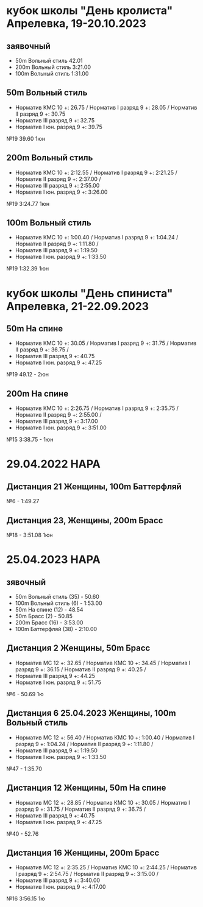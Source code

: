# кубок школы "День кролиста" Апрелевка, 19-20.10.2023

## заявочный

* 50m Вольный стиль 42.01
* 200m Вольный стиль 3:21.00
* 100m Вольный стиль 1:31.00

## 50m Вольный стиль

 * Норматив КМС 10 +: 26.75 / Норматив I разряд 9 +: 28.05 / Норматив II разряд 9 +: 30.75
 * Норматив III разряд 9 +: 32.75
 * Норматив I юн. разряд 9 +: 39.75

№19 39.60 1юн

## 200m Вольный стиль

 * Норматив КМС 10 +: 2:12.55 / Норматив I разряд 9 +: 2:21.25 / Норматив II разряд 9 +: 2:37.00 /
 * Норматив III разряд 9 +: 2:55.00
 * Норматив I юн. разряд 9 +: 3:26.00

№19 3:24.77 1юн

## 100m Вольный стиль

 * Норматив КМС 10 +: 1:00.40 / Норматив I разряд 9 +: 1:04.24 / Норматив II разряд 9 +: 1:11.80 /
 * Норматив III разряд 9 +: 1:19.50
 * Норматив I юн. разряд 9 +: 1:33.50

№19 1:32.39 1юн


# кубок школы "День спиниста" Апрелевка, 21-22.09.2023

## 50m На спине

 * Норматив КМС 10 +: 30.05 / Норматив I разряд 9 +: 31.75 / Норматив II разряд 9 +: 36.75 /
 * Норматив III разряд 9 +: 40.75
 * Норматив I юн. разряд 9 +: 47.25

№19 49.12 - 2юн

## 200m На спине

 * Норматив КМС 10 +: 2:26.75 / Норматив I разряд 9 +: 2:35.75 / Норматив II разряд 9 +: 2:55.00 /
 * Норматив III разряд 9 +: 3:17.00
 * Норматив I юн. разряд 9 +: 3:51.00

№15 3:38.75 - 1юн


# 29.04.2022 НАРА

## Дистанция 21 Женщины, 100m Баттерфляй

№6 - 1:49.27

## Дистанция 23, Женщины, 200m Брасс

№18 - 3:51.08 1юн


# 25.04.2023 НАРА

## зявочный

* 50m Вольный стиль (35)  - 50.60
* 100m Вольный стиль (6) - 1:53.00
* 50m На спине (12) - 48.54
* 50m Брасс (2) - 50.85
* 200m Брасс (16) - 3:53.00
* 100m Баттерфляй (38) - 2:10.00

## Дистанция 2 Женщины, 50m Брасс

 * Норматив МС 12 +: 32.65 / Норматив КМС 10 +: 34.45 / Норматив I разряд 9 +: 36.15 / Норматив II разряд 9 +: 40.25 /
 * Норматив III разряд 9 +: 44.25
 * Норматив I юн. разряд 9 +: 51.75

№6 - 50.69 1ю

## Дистанция 6 25.04.2023 Женщины, 100m Вольный стиль

 * Норматив МС 12 +: 56.40 / Норматив КМС 10 +: 1:00.40 / Норматив I разряд 9 +: 1:04.24 / Норматив II разряд 9 +: 1:11.80 /
 * Норматив III разряд 9 +: 1:19.50
 * Норматив I юн. разряд 9 +: 1:33.50

№47 - 1:35.70

## Дистанция 12 Женщины, 50m На спине

 * Норматив МС 12 +: 28.85 / Норматив КМС 10 +: 30.05 / Норматив I разряд 9 +: 31.75 / Норматив II разряд 9 +: 36.75 /
 * Норматив III разряд 9 +: 40.75
 * Норматив I юн. разряд 9 +: 47.25

№40 - 52.76

## Дистанция 16 Женщины, 200m Брасс

 * Норматив МС 12 +: 2:35.25 / Норматив КМС 10 +: 2:44.25 / Норматив I разряд 9 +: 2:54.75 / Норматив II разряд 9 +: 3:15.00 /
 * Норматив III разряд 9 +: 3:40.00
 * Норматив I юн. разряд 9 +: 4:17.00

№16 3:56.15 1ю
